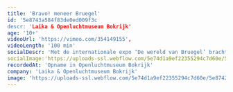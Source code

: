```yaml
---
title: 'Bravo! meneer Bruegel'
id: '5e8743a584f83de0ed009f3c
descr: 'Laika & Openluchtmuseum Bokrijk'
age: '10+'
videoUrl: 'https://vimeo.com/354149155',
videoLength: '100 min'
socialDescr: 'Met de internationale expo ‘De wereld van Bruegel’ bracht het Openluchtmuseum Bokrijk in 2019 hommage aan Pieter Bruegel de Oude. Laika was één van de artistieke partners. Geuren en verhalen, eten en drinken en muzikaal theater dompelden je onder in Bruegels schilderij DeStrijd tussen Carnaval en Vasten. '
socialImage:'https://uploads-ssl.webflow.com/5e74d1a9ef22355294c7d60e/5e8742448607926919ad8af9_asset.jpeg'
recordedAt: 'Opname in Openluchtmuseum Bokrijk'
company: 'Laika & Openluchtmuseum Bokrijk'
image: 'https://uploads-ssl.webflow.com/5e74d1a9ef22355294c7d60e/5e8742448607926919ad8af9_asset.jpeg'
---
```

